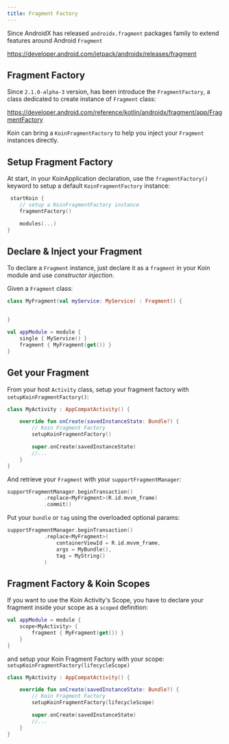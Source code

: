 ```yaml
---
title: Fragment Factory
---
```


Since AndroidX has released `androidx.fragment` packages family to extend features around Android `Fragment`

https://developer.android.com/jetpack/androidx/releases/fragment

## Fragment Factory

Since `2.1.0-alpha-3` version, has been introduce the `FragmentFactory`, a class dedicated to create instance of `Fragment` class:

https://developer.android.com/reference/kotlin/androidx/fragment/app/FragmentFactory

Koin can bring a `KoinFragmentFactory` to help you inject your `Fragment` instances directly.

## Setup Fragment Factory

At start, in your KoinApplication declaration, use the `fragmentFactory()` keyword to setup a default `KoinFragmentFactory` instance:

```kotlin
 startKoin {
    // setup a KoinFragmentFactory instance
    fragmentFactory()

    modules(...)
}
```

## Declare & Inject your Fragment

To declare a `Fragment` instance, just declare it as a `fragment` in your Koin module and use *constructor injection*.

Given a `Fragment` class:

```kotlin
class MyFragment(val myService: MyService) : Fragment() {


}
```

```kotlin
val appModule = module {
    single { MyService() }
    fragment { MyFragment(get()) }
}
```

## Get your Fragment

From your host `Activity` class, setup your fragment factory with `setupKoinFragmentFactory()`:

```kotlin
class MyActivity : AppCompatActivity() {

    override fun onCreate(savedInstanceState: Bundle?) {
        // Koin Fragment Factory
        setupKoinFragmentFactory()

        super.onCreate(savedInstanceState)
        //...
    }
}
```

And retrieve your `Fragment` with your `supportFragmentManager`:

```kotlin
supportFragmentManager.beginTransaction()
            .replace<MyFragment>(R.id.mvvm_frame)
            .commit()
```

Put your `bundle` or `tag` using the overloaded optional params:

```kotlin
supportFragmentManager.beginTransaction()
            .replace<MyFragment>(
                containerViewId = R.id.mvvm_frame,
                args = MyBundle(),
                tag = MyString()
            )
```

## Fragment Factory & Koin Scopes

If you want to use the Koin Activity's Scope, you have to declare your fragment inside your scope as a `scoped` definition:

```kotlin
val appModule = module {
    scope<MyActivity> {
        fragment { MyFragment(get()) }
    }
}
```

and setup your Koin Fragment Factory with your scope: `setupKoinFragmentFactory(lifecycleScope)`

```kotlin
class MyActivity : AppCompatActivity() {

    override fun onCreate(savedInstanceState: Bundle?) {
        // Koin Fragment Factory
        setupKoinFragmentFactory(lifecycleScope)

        super.onCreate(savedInstanceState)
        //...
    }
}
```

